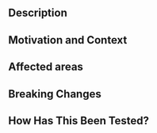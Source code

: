 ## Description

<!--- Describe your changes in detail -->

## Motivation and Context

<!--- Why is this change required? What problem does it solve? -->
<!--- If it fixes an open issue, please link to the issue here. -->

## Affected areas

<!-- Which existing functionality was affected? -->

## Breaking Changes

<!-- Does this break backwards compatibility? -->
<!-- If so, please provide an explanation why it is necessary. -->

## How Has This Been Tested?
